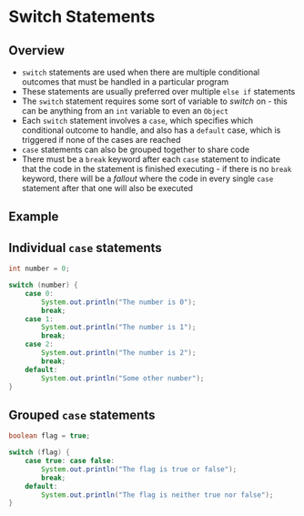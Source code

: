 # Switch Statements

## Overview
* `switch` statements are used when there are multiple conditional outcomes that must be handled in a particular program
* These statements are usually preferred over multiple `else if` statements
* The `switch` statement requires some sort of variable to *switch* on - this can be anything from an `int` variable to even an `Object`
* Each `switch` statement involves a `case`, which specifies which conditional outcome to handle, and also has a `default` case, which is triggered if none of the cases are reached
* `case` statements can also be grouped together to share code
* There must be a `break` keyword after each `case` statement to indicate that the code in the statement is finished executing - if there is no `break` keyword, there will be a *fallout* where the code in every single `case` statement after that one will also be executed

## Example

## Individual `case` statements

```java
int number = 0;

switch (number) {
	case 0:
		System.out.println("The number is 0");
		break;
	case 1:
		System.out.println("The number is 1");
		break;
	case 2:
		System.out.println("The number is 2");
		break;
	default:
		System.out.println("Some other number");
}
```

## Grouped `case` statements

```java
boolean flag = true;

switch (flag) {
	case true: case false:
		System.out.println("The flag is true or false");
		break;
	default:
		System.out.println("The flag is neither true nor false");
}
```